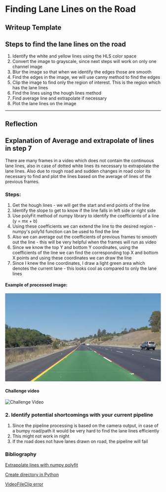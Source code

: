 # **Finding Lane Lines on the Road** 

## Writeup Template

## Steps to find the lane lines on the road
1. Identify the white and yellow lines using the HLS color space
2. Convert the image to grayscale, since next steps will work on only one channel image
3. Blur the image so that when we identify the edges those are smooth
4. Find the edges in the image, we will use canny method to find the edges
5. Clip the image to find only the region of interest. This is the region which has the lane lines 
6. Find the lines using the hough lines method
7. Find average line and extrapolate if necessary
8. Plot the lane lines on the image


[//]: # (Image References)

[image1]: ./examples/grayscale.jpg "Grayscale"

---

## Reflection

## Explanation of Average and extrapolate of lines in step 7

There are many frames in a video which does not contain the continuous lane lines, also in case of dotted white lines its necessary to extrapolate the lane lines.
Also due to rough road and sudden changes in road color its necessary to find and plot the lines based on the average of lines of the previous frames.
### Steps:
1. Get the hough lines - we will get the start and end points of the line
2. Identify the slope to get to know if the line falls in left side or right side
3. Use polyFit method of numpy library to identify the coefficients of a line (y = mx + b)
4. Using these coefficients we can extend the line to the desired region - numpy's poly1d function can be used to find the line
5. Also we can average out the coefficients of previous frames to smooth out the line - this will be very helpful when the frames will run as video
6. Since we know the top Y and bottom Y coordinates, using the coefficients of the line we can find the corresponding top X and bottom X points and using these coordinates we can draw the line
7. Since I knew the line coordinates, I draw a light green area which denotes the current lane - this looks cool as compared to only the lane lines

#### Example of processed image:

![Processed Image](.\solidYellowCurve.jpg)

#### Challenge video

![Challenge Video](.\challenge.gif)


### 2. Identify potential shortcomings with your current pipeline

1. Since the pipeline processing is based on the camera output, in case of a bumpy road/path it would be very hard to find the lane lines efficiently
2. This might not work in night
3. If the road does not have lanes drawn on road, the pipeline will fail 

### Bibliography
[Extrapolate lines with numpy polyfit](https://peteris.rocks/blog/extrapolate-lines-with-numpy-polyfit/)

[Create directory in Python](https://stackoverflow.com/questions/12517451/automatically-creating-directories-with-file-output)

[VideoFileClip error](https://stackoverflow.com/questions/43966523/getting-oserror-winerror-6-the-handle-is-invalid-in-videofileclip-function)
